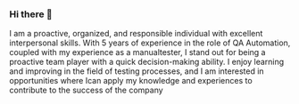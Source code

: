 ### Hi there 👋
I am a proactive, organized, and responsible individual with excellent interpersonal skills.
With 5 years of experience in the role of QA Automation, coupled with my experience as a manualtester, 
I stand out for being a proactive team player with a quick decision-making ability. 
I enjoy learning and improving in the field of testing processes, and I am interested
in opportunities where Ican apply my knowledge and experiences to contribute to 
the success of the company
<!--
**hdvergara/hdvergara** is a ✨ _special_ ✨ repository because its `README.md` (this file) appears on your GitHub profile.

Here are some ideas to get you started:

- 🔭 I’m currently working on ...
- 🌱 I’m currently learning ...
- 👯 I’m looking to collaborate on ...
- 🤔 I’m looking for help with ...
- 💬 Ask me about ...
- 📫 How to reach me: ...
- 😄 Pronouns: ...
- ⚡ Fun fact: ...
-->
